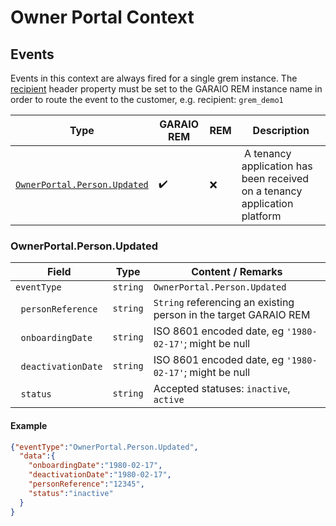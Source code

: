 # Owner Portal Context

## Events

Events in this context are always fired for a single grem instance. The [recipient](/header_properties.md/#AdditionalHeaderProperties) header property must be set to the GARAIO REM instance name in order to route the event to the customer, e.g. recipient: `grem_demo1`

Type | GARAIO REM | REM | Description
---|---|---|---
[`OwnerPortal.Person.Updated`](#ownerportalpersonupdated) | :heavy_check_mark: | :x: | A tenancy application has been received on a tenancy application platform

### OwnerPortal.Person.Updated

Field | Type | Content / Remarks
---|---|---
`eventType` | `string` | `OwnerPortal.Person.Updated`
&nbsp;&nbsp;`personReference` | `string` | `String` referencing an existing person in the target GARAIO REM |
&nbsp;&nbsp;`onboardingDate` | `string` | ISO 8601 encoded date, eg `'1980-02-17'`; might be null |
&nbsp;&nbsp;`deactivationDate` | `string` | ISO 8601 encoded date, eg `'1980-02-17'`; might be null |
&nbsp;&nbsp;`status` | `string` | Accepted statuses: `inactive`, `active` |

#### Example

```json
{"eventType":"OwnerPortal.Person.Updated",
  "data":{
    "onboardingDate":"1980-02-17",
    "deactivationDate":"1980-02-17",
    "personReference":"12345",
    "status":"inactive"
  }
}
```
